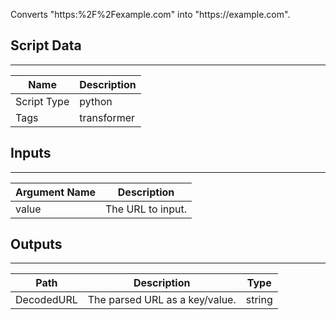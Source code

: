 Converts "https:%2F%2Fexample.com" into "https:/<span>/example.com".

## Script Data
---

| **Name** | **Description** |
| --- | --- |
| Script Type | python |
| Tags | transformer |


## Inputs
---

| **Argument Name** | **Description** |
| --- | --- |
| value | The URL to input.  |

## Outputs
---

| **Path** | **Description** | **Type** |
| --- | --- | --- |
| DecodedURL | The parsed URL as a key/value. | string |
